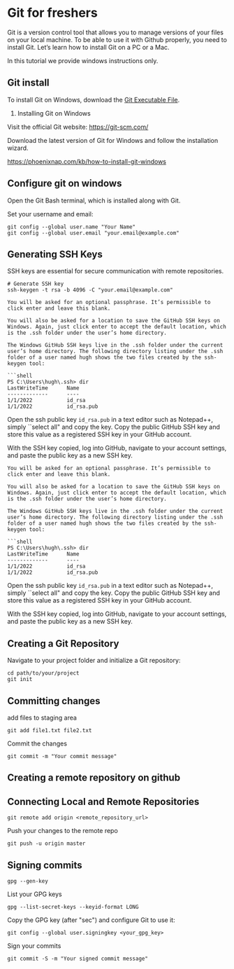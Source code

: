 # Git for freshers

Git is a version control tool that allows you to manage versions of your files on your local machine. To be able to use it with Github properly, you need to install Git. Let’s learn how to install Git on a PC or a Mac.

In this tutorial we provide windows instructions only.

## Git install

To install Git on Windows, download the [Git Executable File](https://git-scm.com/downloads).

1. Installing Git on Windows

Visit the official Git website: https://git-scm.com/

Download the latest version of Git for Windows and follow the installation wizard.

https://phoenixnap.com/kb/how-to-install-git-windows

## Configure git on windows

Open the Git Bash terminal, which is installed along with Git.

Set your username and email:

```
git config --global user.name "Your Name"
git config --global user.email "your.email@example.com"
```
## Generating SSH Keys

SSH keys are essential for secure communication with remote repositories.


```
# Generate SSH key
ssh-keygen -t rsa -b 4096 -C "your.email@example.com"

You will be asked for an optional passphrase. It’s permissible to click enter and leave this blank.

You will also be asked for a location to save the GitHub SSH keys on Windows. Again, just click enter to accept the default location, which is the .ssh folder under the user’s home directory.

The Windows GitHub SSH keys live in the .ssh folder under the current user’s home directory. The following directory listing under the .ssh folder of a user named hugh shows the two files created by the ssh-keygen tool:

```shell
PS C:\Users\hugh\.ssh> dir
LastWriteTime      Name
-------------      ----
1/1/2022           id_rsa
1/1/2022           id_rsa.pub
```

Open the ssh public key `id_rsa.pub` in a text editor such as Notepad++, simply ``select all" and copy the key.
Copy the public GitHub SSH key and store this value as a registered SSH key in your GitHub account.

With the SSH key copied, log into GitHub, navigate to your account settings, and paste the public key as a new SSH key.
```
You will be asked for an optional passphrase. It’s permissible to click enter and leave this blank.

You will also be asked for a location to save the GitHub SSH keys on Windows. Again, just click enter to accept the default location, which is the .ssh folder under the user’s home directory.

The Windows GitHub SSH keys live in the .ssh folder under the current user’s home directory. The following directory listing under the .ssh folder of a user named hugh shows the two files created by the ssh-keygen tool:

```shell
PS C:\Users\hugh\.ssh> dir
LastWriteTime      Name
-------------      ----
1/1/2022           id_rsa
1/1/2022           id_rsa.pub
```

Open the ssh public key `id_rsa.pub` in a text editor such as Notepad++, simply ``select all" and copy the key.
Copy the public GitHub SSH key and store this value as a registered SSH key in your GitHub account.

With the SSH key copied, log into GitHub, navigate to your account settings, and paste the public key as a new SSH key.


## Creating a Git Repository

Navigate to your project folder and initialize a Git repository:

```
cd path/to/your/project
git init
```

## Committing changes

add files to staging area

```
git add file1.txt file2.txt

```
Commit the changes
```
git commit -m "Your commit message"
```

## Creating a remote repository on github

## Connecting Local and Remote Repositories

```
git remote add origin <remote_repository_url>
```

Push your changes to the remote repo

```
git push -u origin master
```

## Signing commits

```
gpg --gen-key
```

List your GPG keys
```
gpg --list-secret-keys --keyid-format LONG
```

Copy the GPG key (after "sec") and configure Git to use it:

```
git config --global user.signingkey <your_gpg_key>
```
Sign your commits

```
git commit -S -m "Your signed commit message"
```




